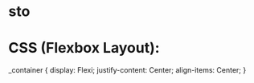 # sto
# CSS (Flexbox Layout):
_container {
  display: Flexi;
  justify-content: Center;
  align-items: Center;
}
